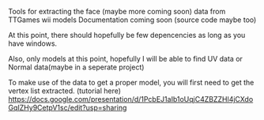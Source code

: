 Tools for extracting the face (maybe more coming soon) data from TTGames wii models
Documentation coming soon
(source code maybe too)

At this point, there should hopefully be few depencencies as long as you have windows.

Also, only models at this point, hopefully I will be able to find UV data or Normal data(maybe in a seperate project)

To make use of the data to get a proper model, you will first need to get the vertex list extracted.  (tutorial here) https://docs.google.com/presentation/d/1PcbEJ1aIb1oUqjC4ZBZZHl4jCXdoGqIZHy9CetpV1sc/edit?usp=sharing

